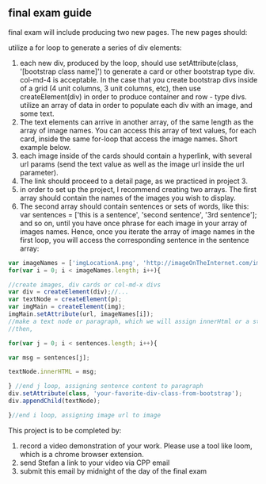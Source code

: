 ## final exam guide
final exam will include producing two new pages. The new pages should: 

utilize a for loop to generate a series of div elements:
1. each new div, produced by the loop, should use setAttribute(class, '[bootstrap class name]') to generate a card or other bootstrap type div. col-md-4 is acceptable. In the case that you create bootstrap divs inside of a grid (4 unit columns, 3 unit columns, etc), then use createElement(div) in order to produce container and row - type divs. 
utilize an array of data in order to populate each div with an image, and some text. 
2. The text elements can arrive in another array, of the same length as the array of image names. You can access this array of text values, for each card, inside the same for-loop that access the image names. Short example below. 
3. each image inside of the cards should contain a hyperlink, with several url params (send the text value as well as the image url inside the url parameter). 
4. The link should proceed to a detail page, as we practiced in project 3. 
5. in order to set up the project, I recommend creating two arrays. The first array should contain the names of the images you wish to display. 
6. The second array should contain sentences or sets of words, like this: var sentences = ['this is a sentence', 'second sentence', '3rd sentence']; and so on, until you have once phrase for each image in your array of images names. 
Hence, once you iterate the array of image names in the first loop, you will access the corresponding sentence in the sentence array: 
```javascript
var imageNames = ['imgLocationA.png', 'http://imageOnTheInternet.com/imgB.png', ...];
for(var i = 0; i < imageNames.length; i++){

//create images, div cards or col-md-x divs
var div = createElement(div);//...
var textNode = createElement(p);
var imgMain = createElement(img);
imgMain.setAttribute(url, imageNames[i]);
//make a text node or paragraph, which we will assign innerHtml or a string value, below ->
//then, 

for(var j = 0; i < sentences.length; i++){

var msg = sentences[j];

textNode.innerHTML = msg;

} //end j loop, assigning sentence content to paragraph
div.setAttribute(class, 'your-favorite-div-class-from-bootstrap');
div.appendChild(textNode);

}//end i loop, assigning image url to image
```
This project is to be completed by: 
1. record a video demonstration of your work. Please use a tool like loom, which is a chrome browser extension. 
2. send Stefan a link to your video via CPP email
3. submit this email by midnight of the day of the final exam
